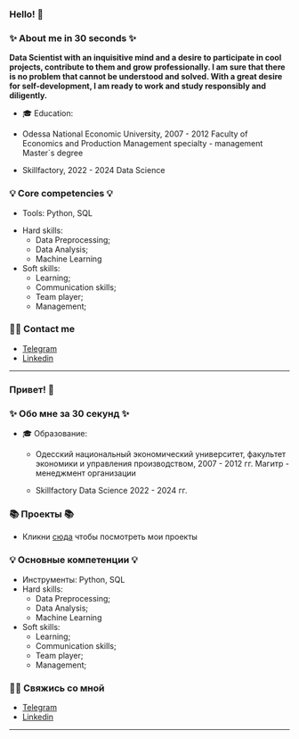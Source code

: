 ### Hello! 👋

### ✨ About me in 30 seconds ✨ 
__Data Scientist with an inquisitive mind and a desire to participate in cool projects, contribute to them and grow professionally. 
I am sure that there is no problem that cannot be understood and solved.
With a great desire for self-development, I am ready to work and study responsibly and diligently.__

* 🎓 Education:
 - Odessa National Economic University, 2007 - 2012
   Faculty of Economics and Production Management
   specialty - management
   Master`s degree
 
 - Skillfactory, 2022 - 2024
   Data Science
   
### 💡 Core competencies 💡
* Tools: Python, SQL
- Hard skills: 
    * Data Preprocessing;
    * Data Analysis;
    * Machine Learning 
- Soft skills:
    * Learning;
    * Communication skills;
    * Team player;
    * Management;

### 🙌🏻 Contact me
- [Telegram](https://t.me/alla_cravciuc)
- [Linkedin](https://www.linkedin.com/in/alla-kravchuk-342616268/)
_______________________
### Привет! 👋

### ✨ Обо мне за 30 секунд ✨ 
* 🎓 Образование:
  - Одесский национальный экономический университет, факультет экономики
    и управления производством, 2007 - 2012 гг.
    Магитр - менеджмент организации
    
  - Skillfactory
    Data Science 2022 - 2024 гг.

### 📚 Проекты 📚

* Кликни [сюда](https://github.com/Alla-Kr/Bank_Data_loyalty_analysis) чтобы посмотреть мои проекты

### 💡 Основные компетенции 💡
- Инструменты: Python, SQL 
- Hard skills: 
    * Data Preprocessing;
    * Data Analysis;
    * Machine Learning 
- Soft skills:
    * Learning;
    * Communication skills;
    * Team player;
    * Management;

### 🙌🏻 Свяжись со мной
- [Telegram](https://t.me/alla_cravciuc)
- [Linkedin](https://www.linkedin.com/in/alla-kravchuk-342616268/)

---


